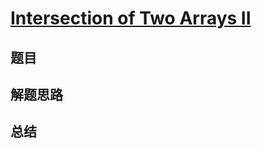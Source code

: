 # [Intersection of Two Arrays II](https://leetcode.com/problems/intersection-of-two-arrays-ii/)

## 题目


## 解题思路


## 总结


